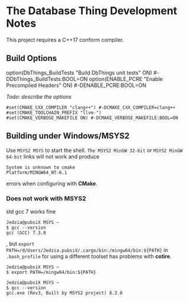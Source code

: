 # The Database Thing Development Notes #

This project requires a C++17 conform compiler.

## Build Options
option(DbThings_BuildTests "Build DbThings unit tests" ON) #-DDbThings_BuildTests:BOOL=ON
option(ENABLE_PCRE "Enable Precompiled Headers" ON) #-DENABLE_PCRE:BOOL=ON

_Todo: describe the options_ 
```
#set(CMAKE_CXX_COMPILER "clang++") #-DCMAKE_CXX_COMPILER=clang++
#set(CMAKE_TOOLCHAIN_PREFIX "llvm-")
#set(CMAKE_VERBOSE_MAKEFILE ON) #-DCMAKE_VERBOSE_MAKEFILE:BOOL=ON
```

## Building under Windows/MSYS2
Use `MSYS2 MSYS` to start the shell. `The MSYS2 MinGW 32-bit` or `MSYS2 MinGW 64-bit` 
links will not work and produce 
```
System is unknown to cmake 
Platform/MINGW64_NT-6.1
```
errors when configuring with **CMake**.

### Does not work with MSYS2
std gcc 7 works fine
```
Jedzia@pubsiX MSYS ~
$ gcc --version
gcc (GCC) 7.3.0
```
, but `export PATH=/d/Users/Jedzia.pubsiX/.cargo/bin:/mingw64/bin:${PATH}` in `.bash_profile`
for using a different toolset has problems with **cotire**.
```
Jedzia@pubsiX MSYS ~
$ export PATH=/mingw64/bin:${PATH}

Jedzia@pubsiX MSYS ~
$ gcc --version
gcc.exe (Rev3, Built by MSYS2 project) 8.2.0
```